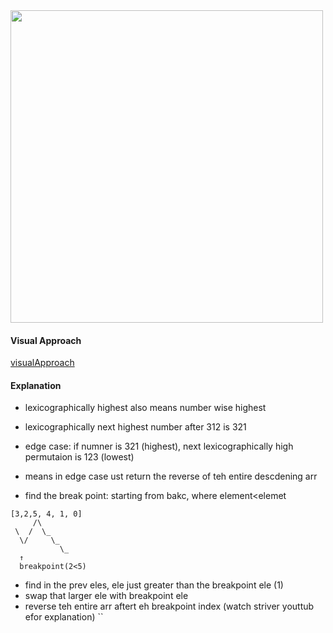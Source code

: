 <img src='https://assets.leetcode.com/static_assets/media/original_images/31_Next_Permutation.gif' width=500/>

#### Visual Approach
  [visualApproach](https://imgur.com/x9ZUUlz)

#### Explanation
- lexicographically highest also means number wise highest
- lexicographically next highest number after 312 is 321

- edge case: if numner is 321 (highest), next lexicographically high permutaion is 123 (lowest)
- means in edge case ust return the reverse of teh entire descdening arr

- find the break point: starting from bakc, where element<elemet

```
[3,2,5, 4, 1, 0]
     /\
 \  /  \_
  \/     \_
           \_
  ↑
  breakpoint(2<5)
```

- find in the prev eles, ele just greater than the breakpoint ele (1)
- swap that larger ele with breakpoint ele
- reverse teh entire arr aftert eh breakpoint index (watch striver youttub efor explanation)
  ``
